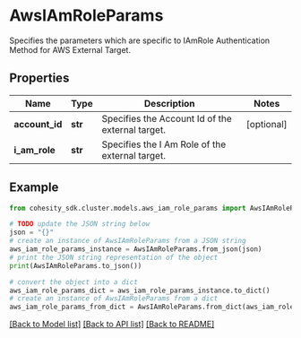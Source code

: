 # AwsIAmRoleParams

Specifies the parameters which are specific to IAmRole Authentication Method for AWS External Target.

## Properties

Name | Type | Description | Notes
------------ | ------------- | ------------- | -------------
**account_id** | **str** | Specifies the Account Id of the external target. | [optional] 
**i_am_role** | **str** | Specifies the I Am Role of the external target. | 

## Example

```python
from cohesity_sdk.cluster.models.aws_iam_role_params import AwsIAmRoleParams

# TODO update the JSON string below
json = "{}"
# create an instance of AwsIAmRoleParams from a JSON string
aws_iam_role_params_instance = AwsIAmRoleParams.from_json(json)
# print the JSON string representation of the object
print(AwsIAmRoleParams.to_json())

# convert the object into a dict
aws_iam_role_params_dict = aws_iam_role_params_instance.to_dict()
# create an instance of AwsIAmRoleParams from a dict
aws_iam_role_params_from_dict = AwsIAmRoleParams.from_dict(aws_iam_role_params_dict)
```
[[Back to Model list]](../README.md#documentation-for-models) [[Back to API list]](../README.md#documentation-for-api-endpoints) [[Back to README]](../README.md)



